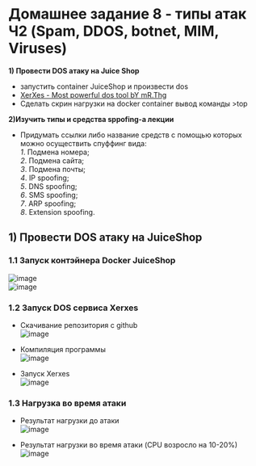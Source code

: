 # Домашнее задание 8 - типы атак Ч2 (Spam, DDOS, botnet, MIM, Viruses)

**1) Провести DOS атаку на Juice Shop**  
- запустить container JuiceShop и произвести dos
- [XerXes - Most powerful dos tool bY mR.Thg](https://github.com/XCHADXFAQ77X/XERXES)
- Сделать скрин нагрузки на docker container вывод команды  >top

**2)Изучить типы и средства sppofing-a лекции**
- Придумать ссылки либо название средств с помощью которых можно осуществить спуффинг вида:  
_1_. Подмена номера;  
_2_. Подмена сайта;  
_3_. Подмена почты;  
_4_. IP spoofing;  
_5_. DNS spoofing;  
_6_. SMS spoofing;  
_7_. ARP spoofing;  
_8_. Extension spoofing.  

## 1) Провести DOS атаку на JuiceShop  
### 1.1 Запуск контэйнера Docker JuiceShop  
![image]()  
![image]()  

### 1.2 Запуск DOS сервиса Xerxes  
- Скачивание репозитория с github  
![image]()  

- Компиляция программы  
![image]()  

- Запуск Xerxes  
![image]()  

### 1.3 Нагрузка во время атаки  
- Результат нагрузки до атаки  
![image]()  

- Результат нагрузки во время атаки (CPU возросло на 10-20%)  
![image]()  